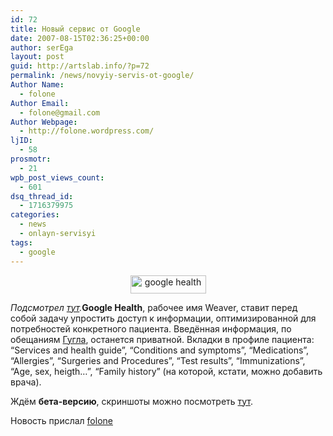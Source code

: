 ```yaml
---
id: 72
title: Новый сервис от Google
date: 2007-08-15T02:36:25+00:00
author: serEga
layout: post
guid: http://artslab.info/?p=72
permalink: /news/novyiy-servis-ot-google/
Author Name:
  - folone
Author Email:
  - folone@gmail.com
Author Webpage:
  - http://folone.wordpress.com/
ljID:
  - 58
prosmotr:
  - 21
wpb_post_views_count:
  - 601
dsq_thread_id:
  - 1716379975
categories:
  - news
  - onlayn-servisyi
tags:
  - google
---
```

<p STYLE="text-align: center">
  <img STYLE="width: 121px; height: 29px" HEIGHT="29" WIDTH="121" BORDER="0" TITLE="google health" ALT="google health" SRC="http://img101.imageshack.us/img101/8117/logogm3.png" />
</p>

_Подсмотрел <a HREF="http://blogoscoped.com/archive/2007-08-14-n43.html">тут</a>._**Google Health**, рабочее имя Weaver, ставит перед собой задачу упростить доступ к информации, оптимизированной для потребностей конкретного пациента. Введённая информация, по обещаниям <a TITLE="google" TARGET="_blank" HREF="http://www.google.com/">Гугла</a>, останется приватной. Вкладки в профиле пациента: “Services and health guide”, “Conditions and symptoms”, “Medications”, “Allergies”, “Surgeries and Procedures”, “Test results”, “Immunizations”, “Age, sex, heigth…”, “Family history” (на которой, кстати, можно добавить врача).

Ждём **бета-версию**, скриншоты можно посмотреть <a HREF="http://blogoscoped.com/archive/2007-08-14-n43.html">тут</a>.

Новость прислал <a TARGET="_blank" HREF="http://folone.wordpress.com/">folone</a>
